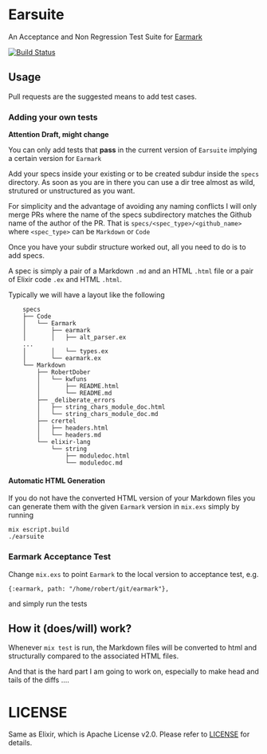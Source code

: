 # Earsuite

An Acceptance and Non Regression Test Suite for [Earmark](https://github.com/pragdave/earmark)  

[![Build Status](https://travis-ci.org/RobertDober/Earsuite.svg?branch=master)](https://travis-ci.org/RobertDober/earsuite)

## Usage

Pull requests are the suggested means to add test cases.

### Adding your own tests

**Attention Draft, might change**

You can only add tests that **pass** in the current version of `Earsuite` implying a certain version for `Earmark` 


Add your specs inside your existing or to be created subdur inside  the `specs` directory. As soon as you are in there
you can use a dir tree almost as wild, strutured or unstructured as you want.

For simplicity and the advantage of avoiding any naming conflicts I will only merge PRs where the name of the specs subdirectory
matches the Github name of the author of the PR.
That is `specs/<spec_type>/<github_name>`  where `<spec_type>` can be `Markdown` or `Code` 

Once you have your subdir structure worked out, all you need to do is to add specs.

A spec is simply a pair of a Markdown `.md` and an HTML `.html` file or a pair of Elixir code `.ex` and HTML `.html`.

Typically we will have a layout like the following

```
    specs
    ├── Code
    │   └── Earmark
    │       ├── earmark
    │       │   ├── alt_parser.ex
    ...
    │       │   └── types.ex
    │       └── earmark.ex
    └── Markdown
        ├── RobertDober
        │   └── kwfuns
        │       ├── README.html
        │       └── README.md
        ├── _deliberate_errors
        │   ├── string_chars_module_doc.html
        │   └── string_chars_module_doc.md
        ├── crertel
        │   ├── headers.html
        │   └── headers.md
        └── elixir-lang
            └── string
                ├── moduledoc.html
                └── moduledoc.md
```

#### Automatic HTML Generation

If you do not have the converted HTML version of your Markdown files you can generate them with the given `Earmark` version in `mix.exs` simply
by running

    mix escript.build
    ./earsuite

### Earmark Acceptance Test

Change `mix.exs` to point `Earmark` to the local version to acceptance test, e.g. 
    
    {:earmark, path: "/home/robert/git/earmark"},

and simply run the tests


## How it (does/will) work?

Whenever `mix test` is run, the Markdown files will be converted to html and structurally compared to the associated HTML files.

And that is the hard part I am going to work on, especially to make head and tails of the diffs ....


# LICENSE

Same as Elixir, which is Apache License v2.0. Please refer to [LICENSE](LICENSE) for details.
